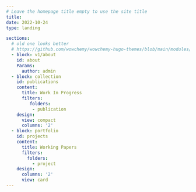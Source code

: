 ```yaml
---
# Leave the homepage title empty to use the site title
title:
date: 2022-10-24
type: landing

sections:
  # old one looks better
  # https://github.com/wowchemy/wowchemy-hugo-themes/blob/main/modules/wowchemy/layouts/partials/blocks/v1/about.html
  - block: v1/about 
    id: about
    Params:
      author: admin
  - block: collection
    id: publications
    content:
      title: Work In Progress
      filters:
         folders:
          - publication
    design:
      view: compact
      columns: '2'
  - block: portfolio
    id: projects
    content:
      title: Working Papers
      filters:
        folders:
          - project
    design:
      columns: '2'
      view: card
---
```

